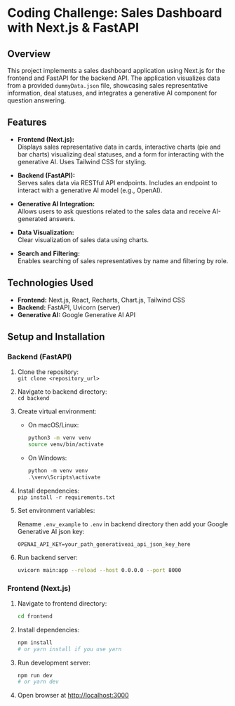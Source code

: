 
# Coding Challenge: Sales Dashboard with Next.js & FastAPI

## Overview

This project implements a sales dashboard application using Next.js for the frontend and FastAPI for the backend API. The application visualizes data from a provided `dummyData.json` file, showcasing sales representative information, deal statuses, and integrates a generative AI component for question answering.

## Features

* **Frontend (Next.js):**  
  Displays sales representative data in cards, interactive charts (pie and bar charts) visualizing deal statuses, and a form for interacting with the generative AI. Uses Tailwind CSS for styling.

* **Backend (FastAPI):**  
  Serves sales data via RESTful API endpoints. Includes an endpoint to interact with a generative AI model (e.g., OpenAI).

* **Generative AI Integration:**  
  Allows users to ask questions related to the sales data and receive AI-generated answers.

* **Data Visualization:**  
  Clear visualization of sales data using charts.

* **Search and Filtering:**  
  Enables searching of sales representatives by name and filtering by role.

## Technologies Used

* **Frontend:** Next.js, React, Recharts, Chart.js, Tailwind CSS  
* **Backend:** FastAPI, Uvicorn (server)  
* **Generative AI:** Google Generative AI API 

## Setup and Installation

### Backend (FastAPI)

1. Clone the repository:  
   `git clone <repository_url>`

2. Navigate to backend directory:  
   `cd backend`

3. Create virtual environment:  

   - On macOS/Linux:  
     ```bash
     python3 -m venv venv
     source venv/bin/activate
     ```
   
   - On Windows:   
     ```powershell
     python -m venv venv
     .\venv\Scripts\activate
     ```

4. Install dependencies:   
   `pip install -r requirements.txt`

5. Set environment variables:

   Rename `.env_example` to `.env` in backend directory then add your  Google Generative AI json key:

   ```
   OPENAI_API_KEY=your_path_generativeai_api_json_key_here
   ```

6. Run backend server:

    ```bash
    uvicorn main:app --reload --host 0.0.0.0 --port 8000
    ```

### Frontend (Next.js)

1. Navigate to frontend directory:

    ```bash
    cd frontend
    ```

2. Install dependencies:

    ```bash
    npm install 
    # or yarn install if you use yarn 
    ```

3. Run development server:

    ```bash 
    npm run dev 
    # or yarn dev 
    ```

4. Open browser at [http://localhost:3000](http://localhost:3000)

